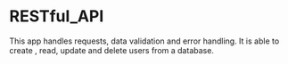 # RESTful_API

This app handles requests, data validation and error handling. It is able to create , read, update and delete users from a database.
